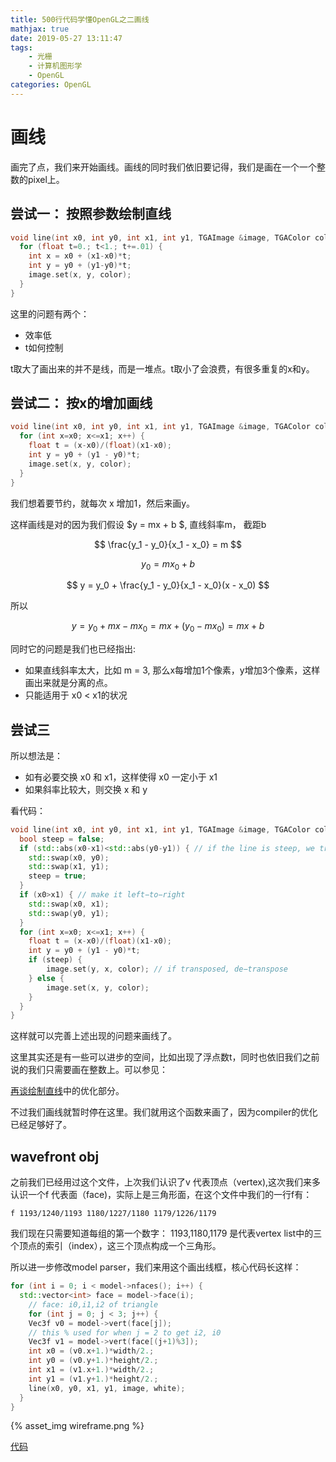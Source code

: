 ```yaml
---
title: 500行代码学懂OpenGL之二画线
mathjax: true
date: 2019-05-27 13:11:47
tags:
    - 光栅
    - 计算机图形学
    - OpenGL
categories: OpenGL
---
```

# 画线

画完了点，我们来开始画线。画线的同时我们依旧要记得，我们是画在一个一个整数的pixel上。


## 尝试一： 按照参数绘制直线


```C++ 
void line(int x0, int y0, int x1, int y1, TGAImage &image, TGAColor color) { 
  for (float t=0.; t<1.; t+=.01) { 
    int x = x0 + (x1-x0)*t; 
    int y = y0 + (y1-y0)*t; 
    image.set(x, y, color); 
  } 
}
```

这里的问题有两个：

- 效率低
- t如何控制

t取大了画出来的并不是线，而是一堆点。t取小了会浪费，有很多重复的x和y。

## 尝试二： 按x的增加画线

```C++
void line(int x0, int y0, int x1, int y1, TGAImage &image, TGAColor color) { 
  for (int x=x0; x<=x1; x++) { 
    float t = (x-x0)/(float)(x1-x0); 
    int y = y0 + (y1 - y0)*t; 
    image.set(x, y, color); 
  } 
}
```

我们想着要节约，就每次 x 增加1，然后来画y。

这样画线是对的因为我们假设 $y = mx + b $, 直线斜率m， 截距b

$$
\frac{y_1 - y_0}{x_1 - x_0} = m
$$

$$
y_0 = mx_0 + b
$$

$$
y = y_0 + \frac{y_1 - y_0}{x_1 - x_0}(x - x_0)
$$

所以

$$
y = y_0 + mx - mx_0 = mx + (y_0 - mx_0) = mx + b
$$


同时它的问题是我们也已经指出:

- 如果直线斜率太大，比如 m = 3, 那么x每增加1个像素，y增加3个像素，这样画出来就是分离的点。
- 只能适用于 x0 < x1的状况

## 尝试三

所以想法是：

- 如有必要交换 x0 和 x1，这样使得 x0 一定小于 x1
- 如果斜率比较大，则交换 x 和 y


看代码：

```C++ 
void line(int x0, int y0, int x1, int y1, TGAImage &image, TGAColor color) {
  bool steep = false;
  if (std::abs(x0-x1)<std::abs(y0-y1)) { // if the line is steep, we transpose the image
    std::swap(x0, y0);
    std::swap(x1, y1);
    steep = true;
  }
  if (x0>x1) { // make it left−to−right
    std::swap(x0, x1);
    std::swap(y0, y1);
  }
  for (int x=x0; x<=x1; x++) {
    float t = (x-x0)/(float)(x1-x0);
    int y = y0 + (y1 - y0)*t;
    if (steep) {
        image.set(y, x, color); // if transposed, de−transpose
    } else {
        image.set(x, y, color);
    }
  } 
}
```

这样就可以完善上述出现的问题来画线了。


这里其实还是有一些可以进步的空间，比如出现了浮点数t，同时也依旧我们之前说的我们只需要画在整数上。可以参见： 

[再谈绘制直线](https://zhuanlan.zhihu.com/p/64989645)中的优化部分。

不过我们画线就暂时停在这里。我们就用这个函数来画了，因为compiler的优化已经足够好了。

## wavefront obj

之前我们已经用过这个文件，上次我们认识了v 代表顶点（vertex),这次我们来多认识一个f 代表面（face)，实际上是三角形面，在这个文件中我们的一行f有：

```
f 1193/1240/1193 1180/1227/1180 1179/1226/1179
```

我们现在只需要知道每组的第一个数字： 1193,1180,1179 是代表vertex list中的三个顶点的索引（index），这三个顶点构成一个三角形。

所以进一步修改model parser，我们来用这个画出线框，核心代码长这样：

```C++
for (int i = 0; i < model->nfaces(); i++) {
  std::vector<int> face = model->face(i);
    // face: i0,i1,i2 of triangle
    for (int j = 0; j < 3; j++) {
    Vec3f v0 = model->vert(face[j]);
    // this % used for when j = 2 to get i2, i0
    Vec3f v1 = model->vert(face[(j+1)%3]);
    int x0 = (v0.x+1.)*width/2.;
    int y0 = (v0.y+1.)*height/2.;
    int x1 = (v1.x+1.)*width/2.;
    int y1 = (v1.y+1.)*height/2.;
    line(x0, y0, x1, y1, image, white);
  }
}
```

{% asset_img wireframe.png %}


[代码](https://github.com/KrisYu/tinyrender/tree/master/code/02_wireframe)
